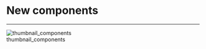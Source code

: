 
# New components

---

  
![thumbnail_components](https://studio-assets.supernova.io/design-systems/27883/458104ab-af43-444c-8548-944c0f96bca3.png)  
thumbnail_components  
